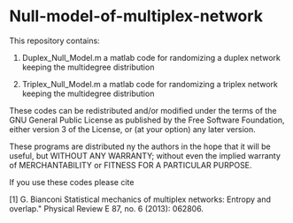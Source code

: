 # Null-model-of-multiplex-network

This repository contains:

1) Duplex_Null_Model.m a matlab code for randomizing a duplex network keeping the multidegree distribution

2) Triplex_Null_Model.m a matlab code for randomizing a triplex network keeping the multidegree distribution

These codes can be redistributed and/or modified
 under the terms of the GNU General Public License as published by
 the Free Software Foundation, either version 3 of the License, or (at
 your option) any later version.
  
 These programs are distributed ny the authors in the hope that it will be 
 useful, but WITHOUT ANY WARRANTY; without even the implied warranty of
 MERCHANTABILITY or FITNESS FOR A PARTICULAR PURPOSE.

  
 If you use these codes please cite 

 [1] G. Bianconi
 Statistical mechanics of multiplex networks: Entropy and overlap." 
 Physical Review E 87, no. 6 (2013): 062806.
 
